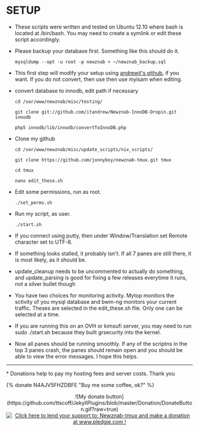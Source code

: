 # SETUP

 * These scripts were written and tested on Ubuntu 12.10 where bash is located at /bin/bash. You may need to create a symlink or edit these script accordingly.

 * Please backup your database first. Something like this should do it.

    `mysqldump --opt -u root -p newznab > ~/newznab_backup.sql`

 * This first step will modify your setup using [andrewit's github](https://github.com/itandrew/Newznab-InnoDB-Dropin.git), if you want. If you do not convert, then use then use myisam when editing.
 * convert database to innodb, edit path if necessary

    `cd /var/www/newznab/misc/testing/`
    
    `git clone git://github.com/itandrew/Newznab-InnoDB-Dropin.git innodb`
    
    `php5 innodb/lib/innodb/convertToInnoDB.php`

 * Clone my github

    `cd /var/www/newznab/misc/update_scripts/nix_scripts/`

    `git clone https://github.com/jonnyboy/newznab-tmux.git tmux`
    
    `cd tmux`
    
    `nano edit_these.sh`

 * Edit some permissions, run as root.

    `./set_perms.sh`

 * Run my script, as user.

    `./start.sh`
    
 * If you connect using putty, then under Window/Translation set Remote character set to UTF-8.

 * If something looks stalled, it probably isn't. If all 7 panes are still there, it is most likely, as it should be.
 
 * update_cleanup needs to be uncommented to actually do something, and update_parsing is good for fixing a few releases everytime it runs, not a silver bullet though

 * You have two choices for monitoring activity. Mytop monitors the sctivity of you mysql database and bwm-ng monitors your current traffic. Theses are selected in the edit_these.sh file. Only one can be selected at a time.



 * If you are running this on an OVH or kimsufi server, you may need to run sudo ./start.sh because they built grsecurity into the kernel.
    
 * Now all panes should be running smoothly. If any of the scriptns in the top 3 panes crash, the panes should remain open and you should be able to view the error messages. I hope this helps.



<hr>
 * Donations help to pay my hosting fees and server costs. Thank you

{% donate N4AJV5FHZDBFE "Buy me some coffee, ok?" %}
<center>![My donate button](https://github.com/ttscoff/JekyllPlugins/blob/master/Donation/DonateButton.gif?raw=true)</center>
<center><a href='http://www.pledgie.com/campaigns/18980'><img alt='Click here to lend your support to: Newznab-tmux and make a donation at www.pledgie.com !' src='http://www.pledgie.com/campaigns/18980.png?skin_name=chrome' border='0' /></a></center>

